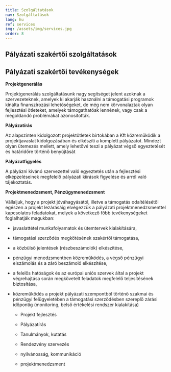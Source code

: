 ```yaml
---
title: Szolgáltatások
nav: Szolgáltatások
lang: hu
ref: services
img: /assets/img/services.jpg
order: 8
---
```


## __Pályázati szakértői szolgáltatások__

## __Pályázati szakértői tevékenységek__

__Projektgenerálás__

Projektgenerálás szolgáltatásunk nagy segítséget jelent azoknak a szervezeteknek, amelyek ki akarják használni a támogatási programok kínálta finanszírozási lehetőségeket, de még nem körvonalaztak olyan fejlesztési ötleteket, amelyek támogathatóak lennének, vagy csak a megoldandó problémákat azonosították.

__Pályázatírás__

Az alapszinten kidolgozott projektötletek birtokában a Kft közreműködik a projektjavaslat kidolgozásában és elkészíti a komplett pályázatot. Mindezt olyan ütemezés mellett, amely lehetővé teszi a pályázat végső egyeztetését és határidőre történő benyújtását

__Pályázatfigyelés__

A pályázni kívánó szervezettel való egyeztetés után a fejlesztési elképzeléseinek megfelelő pályázati kiírások figyelése és arról való tájékoztatás.

__Projektmenedzsment, Pénzügymenedzsment__

Vállaljuk, hogy a projekt jóváhagyásától, illetve a támogatás odaítélésétől egészen a projekt lezárásáig elvégezzük a pályázati projektmenedzsmenttel kapcsolatos feladatokat, melyek a következő főbb tevékenységeket foglalhatják magukban:
- javaslattétel munkafolyamatok és ütemtervek kialakítására,

- támogatási szerződés megkötésének szakértői támogatása,

- a közbülső jelentések (részbeszámolók) elkészítése,

- pénzügyi menedzsmentben közreműködés, a végső pénzügyi elszámolás és a záró beszámoló elkészítése,

- a felelős hatóságok és az európai uniós szervek által a projekt végrehajtása során megkövetelt feladatok megfelelő teljesítésének biztosítása,

- közreműködés a projekt pályázati szempontból történő szakmai és pénzügyi felügyeletében a támogatási szerződésben szereplő zárási időpontig (monitoring, belső értékelési rendszer kialakítása)

  - Projekt fejlesztés

  - Pályázatírás

  - Tanulmányok, kutatás

  - Rendezvény szervezés

  - nyilvánosság, kommunikáció

  - projektmenedzsment
